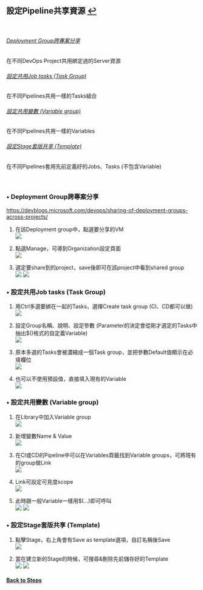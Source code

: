 ## 設定Pipeline共享資源 [↩](https://github.com/timmchentw/Timm_WebNote/blob/main/Azure%20Pipilines/CICD%E8%A9%B3%E7%B4%B0%E6%B5%81%E7%A8%8B%E7%AD%86%E8%A8%98.md)

<br>

###### [Deployment Group跨專案分享](#-Deployment-Group跨專案分享)
在不同DevOps Project共用綁定過的Server資源
###### [設定共用Job tasks (Task Group)](#-設定共用Job-tasks-Task-Group)
在不同Pipelines共用一樣的Tasks組合
###### [設定共用變數 (Variable group)](#-設定共用變數-Variable-group)
在不同Pipelines共用一樣的Variables
###### [設定Stage套版共享 (Template)](#-設定Stage套版共享-Template)
在不同Pipelines套用先前定義好的Jobs、Tasks (不包含Variable)<br><br><br>

### • Deployment Group跨專案分享
https://devblogs.microsoft.com/devops/sharing-of-deployment-groups-across-projects/
1. 在該Deployment group中，點選要分享的VM
<br> ![](https://github.com/timmchentw/Timm_WebNote/blob/main/Azure%20Pipilines/images/8-1.png)<br>
2. 點選Manage，可導到Organization設定頁面
<br> ![](https://github.com/timmchentw/Timm_WebNote/blob/main/Azure%20Pipilines/images/8-2.png)<br>


3. 選定要share到的project，save後即可在該project中看到shared group
<br> ![](https://github.com/timmchentw/Timm_WebNote/blob/main/Azure%20Pipilines/images/8-3.png) ![](https://github.com/timmchentw/Timm_WebNote/blob/main/Azure%20Pipilines/images/8-4.png)<br>






### • 設定共用Job tasks (Task Group)
1. 用Ctrl多選要綁在一起的Tasks，選擇Create task group (CI、CD都可以做)
<br> ![](https://github.com/timmchentw/Timm_WebNote/blob/main/Azure%20Pipilines/images/8-5.png)<br>

2. 設定Group名稱、說明、設定參數 (Parameter的決定會從剛才選定的Tasks中抽出$()格式的自定義Variable)
<br> ![](https://github.com/timmchentw/Timm_WebNote/blob/main/Azure%20Pipilines/images/8-6.png)<br>

3. 原本多選的Tasks會被濃縮成一個Task group，並把參數Default值顯示在必填欄位
<br> ![](https://github.com/timmchentw/Timm_WebNote/blob/main/Azure%20Pipilines/images/8-7.png)<br>

4. 也可以不使用預設值，直接填入現有的Variable
<br> ![](https://github.com/timmchentw/Timm_WebNote/blob/main/Azure%20Pipilines/images/8-8.png)<br>




### • 設定共用變數 (Variable group)
1. 在Library中加入Variable group
<br> ![](https://github.com/timmchentw/Timm_WebNote/blob/main/Azure%20Pipilines/images/8-9.png)<br>

2. 新增變數Name & Value
<br> ![](https://github.com/timmchentw/Timm_WebNote/blob/main/Azure%20Pipilines/images/8-10.png)<br>

3. 在CI或CD的Pipeline中可以在Variables頁籤找到Variable groups，可將現有的group做Link
<br> ![](https://github.com/timmchentw/Timm_WebNote/blob/main/Azure%20Pipilines/images/8-11.png)<br>

4. Link可設定可見度scope
<br> ![](https://github.com/timmchentw/Timm_WebNote/blob/main/Azure%20Pipilines/images/8-12.png)<br>

5. 此時跟一般Variable一樣用$(...)即可呼叫
<br> ![](https://github.com/timmchentw/Timm_WebNote/blob/main/Azure%20Pipilines/images/8-13.png) ![](https://github.com/timmchentw/Timm_WebNote/blob/main/Azure%20Pipilines/images/8-14.png)<br>





### • 設定Stage套版共享 (Template)
1. 點擊Stage，右上角會有Save as template選項，自訂名稱後Save
<br> ![](https://github.com/timmchentw/Timm_WebNote/blob/main/Azure%20Pipilines/images/8-15.png)<br>

2. 當在建立新的Stage的時候，可搜尋&刪除先前儲存好的Template
<br> ![](https://github.com/timmchentw/Timm_WebNote/blob/main/Azure%20Pipilines/images/8-16.png) ![](https://github.com/timmchentw/Timm_WebNote/blob/main/Azure%20Pipilines/images/8-17.png)<br>


#### [Back to Steps](https://github.com/timmchentw/Timm_WebNote/blob/main/Azure%20Pipilines/CICD%E8%A9%B3%E7%B4%B0%E6%B5%81%E7%A8%8B%E7%AD%86%E8%A8%98.md)